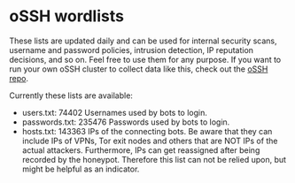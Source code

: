 # oSSH wordlists
These lists are updated daily and can be used for internal security scans, username and password policies, intrusion detection, IP reputation decisions, and so on. Feel free to use them for any purpose. If you want to run your own oSSH cluster to collect data like this, check out the [oSSH repo](https://github.com/toxyl/ossh).  

Currently these lists are available:  
- users.txt: 74402                                                                                                                                                                                                                                                                                                                                                                                                                         Usernames used by bots to login. 
- passwords.txt: 235476                                                                                                                                                                                                                                                                                                                                                                                                                         Passwords used by bots to login. 
- hosts.txt: 143363                                                                                                                                                                                                                                                                                                                                                                                                                         IPs of the connecting bots. Be aware that they can include IPs of VPNs, Tor exit nodes and others that are NOT IPs of the actual attackers. Furthermore, IPs can get reassigned after being recorded by the honeypot. Therefore this list can not be relied upon, but might be helpful as an indicator.
